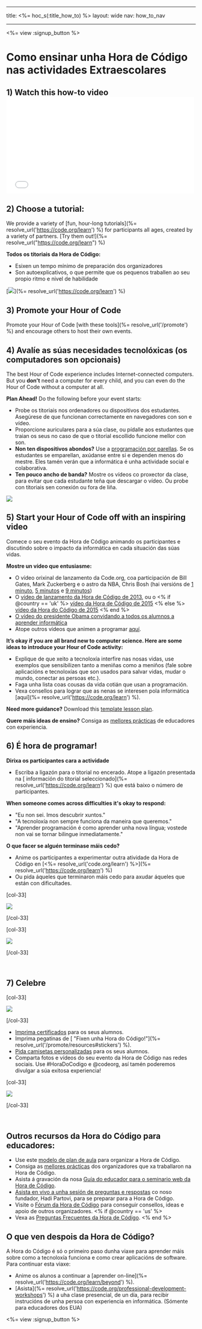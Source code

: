 * * *

title: <%= hoc_s(:title_how_to) %> layout: wide nav: how_to_nav

* * *

<%= view :signup_button %>

# Como ensinar unha Hora de Código nas actividades Extraescolares

## 1) Watch this how-to video <iframe width="500" height="255" src="//www.youtube.com/embed/SrnvvWDm73k" frameborder="0" allowfullscreen></iframe>
## 2) Choose a tutorial:

We provide a variety of [fun, hour-long tutorials](%= resolve_url('https://code.org/learn') %) for participants all ages, created by a variety of partners. [Try them out!](%= resolve_url("https://code.org/learn") %)

**Todos os titoriais da Hora de Código:**

  * Esixen un tempo mínimo de preparación dos organizadores
  * Son autoexplicativos, o que permite que os pequenos traballen ao seu propio ritmo e nivel de habilidade

[![](/images/fit-700/tutorials.png)](%= resolve_url('https://code.org/learn') %)

## 3) Promote your Hour of Code

Promote your Hour of Code [with these tools](%= resolve_url('/promote') %) and encourage others to host their own events.

## 4) Avalíe as súas necesidades tecnolóxicas (os computadores son opcionais)

The best Hour of Code experience includes Internet-connected computers. But you **don’t** need a computer for every child, and you can even do the Hour of Code without a computer at all.

**Plan Ahead!** Do the following before your event starts:

  * Probe os titoriais nos ordenadores ou dispositivos dos estudantes. Asegúrese de que funcionan correctamente en navegadores con son e vídeo.
  * Proporcione auriculares para a súa clase, ou pídalle aos estudantes que traian os seus no caso de que o titorial escollido funcione mellor con son.
  * **Non ten dispositivos abondos?** Use a [programación por parellas](https://www.youtube.com/watch?v=vgkahOzFH2Q). Se os estudantes se emparellan, axúdanse entre si e dependen menos do mestre. Eles tamén verán que a informática é unha actividade social e colaborativa.
  * **Ten pouco ancho de banda?** Mostre os vídeos co proxector da clase, para evitar que cada estudante teña que descargar o vídeo. Ou probe con titoriais sen conexión ou fora de liña.

![](/images/fit-350/group_ipad.jpg)

## 5) Start your Hour of Code off with an inspiring video

Comece o seu evento da Hora de Código animando os participantes e discutindo sobre o impacto da informática en cada situación das súas vidas.

**Mostre un vídeo que entusiasme:**

  * O vídeo orixinal de lanzamento da Code.org, coa participación de Bill Gates, Mark Zuckerberg e o astro da NBA, Chris Bosh (hai versións de [1 minuto](https://www.youtube.com/watch?v=qYZF6oIZtfc), [5 minutos](https://www.youtube.com/watch?v=nKIu9yen5nc) e [9 minutos](https://www.youtube.com/watch?v=dU1xS07N-FA))
  * O [vídeo de lanzamento da Hora de Código de 2013](https://www.youtube.com/watch?v=FC5FbmsH4fw), ou o <% if @country == 'uk' %> [vídeo da Hora de Código de 2015](https://www.youtube.com/watch?v=7L97YMYqLHc) <% else %> [vídeo da Hora do Código de 2015](https://www.youtube.com/watch?v=7L97YMYqLHc) <% end %>
  * [O vídeo do presidente Obama convidando a todos os alumnos a aprender informática](https://www.youtube.com/watch?v=6XvmhE1J9PY)
  * Atope outros vídeos que animen a programar [aquí](https://www.youtube.com/playlist?list=PLzdnOPI1iJNfpD8i4Sx7U0y2MccnrNZuP).

**It’s okay if you are all brand new to computer science. Here are some ideas to introduce your Hour of Code activity:**

  * Explique de que xeito a tecnoloxía interfire nas nosas vidas, use exemplos que sensibilizen tanto a meniñas como a meniños (fale sobre aplicacións e tecnoloxías que son usados para salvar vidas, mudar o mundo, conectar as persoas etc.).
  * Faga unha lista coas cousas da vida cotián que usan a programación.
  * Vexa consellos para lograr que as nenas se interesen pola informática [aquí](%= resolve_url('https://code.org/learn') %).

**Need more guidance?** Download this [template lesson plan](/files/AfterschoolEducatorLessonPlanOutline.docx).

**Quere máis ideas de ensino?** Consiga as [mellores prácticas](http://www.slideshare.net/TeachCode/hour-of-code-best-practices-for-successful-educators-51273466) de educadores con experiencia.

## 6) É hora de programar!

**Dirixa os participantes cara a actividade**

  * Escriba a ligazón para o titorial no encerado. Atope a ligazón presentada na [ información do titorial seleccionado](%= resolve_url('https://code.org/learn') %) que está baixo o número de participantes.

**When someone comes across difficulties it's okay to respond:**

  * "Eu non sei. Imos descubrir xuntos."
  * "A tecnoloxía non sempre funciona da maneira que queremos."
  * "Aprender programación é como aprender unha nova língua; vostede non vai se tornar bilingue inmediatamente."

**O que facer se alguén terminase máis cedo?**

  * Anime os participantes a experimentar outra atividade da Hora de Código en [<%= resolve_url('code.org/learn') %>](%= resolve_url('https://code.org/learn') %)
  * Ou pida áqueles que terminaron máis cedo para axudar áqueles que están con dificultades.

[col-33]

![](/images/fit-250/highschoolgirls.jpeg)

[/col-33]

[col-33]

![](/images/fit-300/group_ar.jpg)

[/col-33]

<p style="clear:both">
  &nbsp;
</p>

## 7) Celebre

[col-33]

![](/images/fit-300/boy-certificate.jpg)

[/col-33]

  * [Imprima certificados](<%= resolve_url('https://code.org/certificates') %>) para os seus alumnos.
  * Imprima pegatinas de [ "Fixen unha Hora do Código!"](%= resolve_url('/promote/resources#stickers') %).
  * [Pida camisetas personalizadas](http://blog.code.org/post/132608499493/hour-of-code-shirts-and-more) para os seus alumnos.
  * Comparta fotos e vídeos do seu evento da Hora de Código nas redes sociais. Use #HoraDoCodigo e @codeorg, así tamén poderemos divulgar a súa exitosa experiencia!

[col-33]

![](/images/fit-260/highlight-certificates.jpg)

[/col-33]

<p style="clear:both">
  &nbsp;
</p>

## Outros recursos da Hora do Código para educadores:

  * Use este [modelo de plan de aula](/files/AfterschoolEducatorLessonPlanOutline.docx) para organizar a Hora de Código.
  * Consiga as [mellores prácticas](http://www.slideshare.net/TeachCode/hour-of-code-best-practices-for-successful-educators-51273466) dos organizadores que xa traballaron na Hora de Código. 
  * Asista á gravación da nosa [Guía do educador para o seminario web da Hora de Código](https://youtu.be/EJeMeSW2-Mw).
  * [Asista en vivo a unha sesión de preguntas e respostas](http://www.eventbrite.com/e/ask-your-final-questions-and-prepare-for-the-2015-hour-of-code-with-codeorg-founder-hadi-partovi-tickets-17987437911) co noso fundador, Hadi Partovi, para se preparar para a Hora de Código.
  * Visite o [Fórum da Hora de Código](http://forum.code.org/c/plc/hour-of-code) para conseguir consellos, ideas e apoio de outros organizadores. <% if @country == 'us' %>
  * Vexa as [Preguntas Frecuentes da Hora de Código](https://support.code.org/hc/en-us/categories/200147083-Hour-of-Code). <% end %>

## O que ven despois da Hora de Código?

A Hora do Código é só o primeiro paso dunha viaxe para aprender máis sobre como a tecnoloxía funciona e como crear aplicacións de software. Para continuar esta viaxe:

  * Anime os alunos a continuar a [aprender on-line](%= resolve_url('https://code.org/learn/beyond') %).
  * [Asista](%= resolve_url('https://code.org/professional-development-workshops') %) a uha clase presencial, de un día, para recibir instrucións de unha persoa con experiencia en informática. (Sómente para educadores dos EUA)

<%= view :signup_button %>
